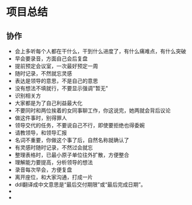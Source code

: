 # 项目总结


## 协作

* 会上多听每个人都在干什么，干到什么进度了，有什么痛难点，有什么突破
* 早会要录音，方面自己会后复盘
* 提前预定会议室，一次最好预定一周
* 随时记录，不然就忘灵感
* 表达是领导的意思，不是自己的意思
* 没有想法不填就行，不要显示强调"暂无"
* 识别相关方
* 大家都是为了自己利益最大化
* 不要同时和两位挨着的女同事聊工作，你这说完，她两就会背后议论
* 做这件事时，别得罪人
* 领导交代的任务，不要说自己不行，即使要拒绝也得委婉
* 请教领导，和领导汇报
* 名词不重要，你做这个事了后，自然名称就确认了
* 有灵感时随时记录，不然过会就忘
* 整理表格时，已最小原子单位往外扩散，方便整合
* 理解能力要提高，分析领导的想法
* 录音每次早会，方便复盘
* 离开座位，和大家沟通，打成一片
* ddl翻译成中文意思是“最后交付期限”或“最后完成日期”。
* 
* 